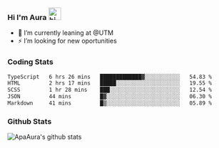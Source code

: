 ### Hi I'm Aura <img src="https://user-images.githubusercontent.com/1303154/88677602-1635ba80-d120-11ea-84d8-d263ba5fc3c0.gif" width="28px" alt="hi">

- 🔭 I’m currently leaning at @UTM
- ⚡ I’m looking for new oportunities


### Coding Stats

<!--START_SECTION:waka-->

```txt
TypeScript   6 hrs 26 mins   █████████████▓░░░░░░░░░░░   54.83 %
HTML         2 hrs 17 mins   █████░░░░░░░░░░░░░░░░░░░░   19.55 %
SCSS         1 hr 28 mins    ███░░░░░░░░░░░░░░░░░░░░░░   12.54 %
JSON         44 mins         █▓░░░░░░░░░░░░░░░░░░░░░░░   06.30 %
Markdown     41 mins         █▒░░░░░░░░░░░░░░░░░░░░░░░   05.89 %
```

<!--END_SECTION:waka-->

### Github Stats

![ApaAura's github stats](https://github-readme-stats.vercel.app/api?username=ApaAura&count_private=true&theme=tokyonight&hide=contribs,prs)
